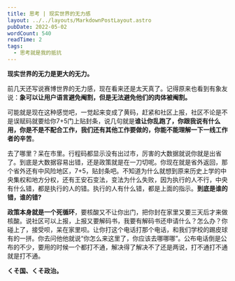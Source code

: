 ```yaml
---
title: 思考 | 现实世界的无力感
layout: ../../layouts/MarkdownPostLayout.astro
pubDate: 2022-05-02
wordCount: 540
readTime: 2
tags:
  - 思考就是我的抵抗
---
```

**现实世界的无力是更大的无力。**

前几天还写说赛博世界的无力感，现在看来还是太天真了。记得原来也看到有象友说：**象可以让用户语言避免阉割，但是无法避免他们的肉体被阉割。**

可能就是现在这种感觉吧，一觉起来变成了黄码，赶紧和社区上报，社区不论是不是误赋码就要给你7+5门上贴封条，说几句就是**谁让你乱跑了，你跟我说有什么用，你是不是不配合工作，我们还有其他工作要做的，你能不能理解一下一线工作者的辛苦**。

去了哪里？呆在市里。行程码都显示没有出过市，厉害的大数据就说你就是出省了。到底是大数据容易出错，还是政策就是在一刀切呢。你现在就是省外返回，那个省外还有中风险地区，7+5，贴封条吧。不知道为什么就想到原来历史上学的中央集权和地方分权，还有王安石变法，变法为什么失败，因为执行的人不行，中央有什么错，都是执行的人的错。执行的人有什么错，都是上面的指示。**到底是谁的错，谁的错?**

**政策本身就是一个死循环**，要核酸又不让你出门，把你封在家里又要三天后才来做核酸。说社区可以上报，上报又要解码书，我要有解码书还申请什么？怎么办？你碰上了，接受呗，呆在家里呗。让你打这个电话打那个电话，和我们学校的踢皮球有的一拼。你去问他他就说“你怎么来这里了，你应该去哪哪哪”。公布电话倒是公布的不少，要用的时候一个都打不通，解决得了解决不了还是两说，打不通打不通就是打不通。

**くそ国、くそ政治。**
